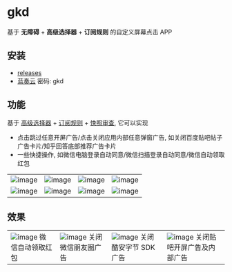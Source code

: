 # gkd

基于 **无障碍** + **高级选择器** + **订阅规则** 的自定义屏幕点击 APP

## 安装

- [releases](https://github.com/gkd-kit/gkd/releases)
- [蓝奏云](https://lisonge.lanzouy.com/b06e1zoef) 密码: gkd

## 功能

基于 [高级选择器](https://github.com/gkd-kit/selector) + [订阅规则](https://github.com/gkd-kit/subscription) + [快照审查](https://github.com/gkd-kit/inspect),
它可以实现

- 点击跳过任意开屏广告/点击关闭应用内部任意弹窗广告, 如关闭百度贴吧帖子广告卡片/知乎回答底部推荐广告卡片
- 一些快捷操作, 如微信电脑登录自动同意/微信扫描登录自动同意/微信自动领取红包

|                                                                                               |                                                                                               |                                                                                               |                                                                                               |
| --------------------------------------------------------------------------------------------- | --------------------------------------------------------------------------------------------- | --------------------------------------------------------------------------------------------- | --------------------------------------------------------------------------------------------- |
| ![image](https://github.com/gkd-kit/gkd/assets/38517192/65df91a7-fe9a-4701-914b-2b52723b01c9) | ![image](https://github.com/gkd-kit/gkd/assets/38517192/29b7c72a-b19a-4806-87e2-ece7719688f6) | ![image](https://github.com/gkd-kit/gkd/assets/38517192/b5764948-8b79-4230-b37b-5427112d48ce) | ![image](https://github.com/gkd-kit/gkd/assets/38517192/ebded716-ce90-47eb-bae1-7720697a2a14) |
| ![image](https://github.com/gkd-kit/gkd/assets/38517192/2cc4f2e9-9241-4f49-aec6-9f7b43ea61c0) | ![image](https://github.com/gkd-kit/gkd/assets/38517192/ba30ef9a-83ae-4be2-8802-e150aacaf140) | ![image](https://github.com/gkd-kit/gkd/assets/38517192/ac41a57e-a498-46d1-a2cc-369103f8896a) | ![image](https://github.com/gkd-kit/gkd/assets/38517192/ca3323c2-436d-4571-bc5d-e72e5b7fcf6f) |

## 效果

|                                                                                                                         |                                                                                                                  |                                                                                                                     |                                                                                                                          |
| ----------------------------------------------------------------------------------------------------------------------- | ---------------------------------------------------------------------------------------------------------------- | ------------------------------------------------------------------------------------------------------------------- | ------------------------------------------------------------------------------------------------------------------------ |
| ![image](https://github.com/gkd-kit/subscription/assets/38517192/32cfda78-b2e1-456c-8d85-bfb2bc4683aa) 微信自动领取红包 | ![image](https://github.com/gkd-kit/gkd/assets/38517192/ec0e9465-13d2-422b-97e2-644357ea564b) 关闭微信朋友圈广告 | ![image](https://github.com/gkd-kit/gkd/assets/38517192/cd4554f3-dd9f-431b-8e6d-6cfe7ac430ec) 关闭酷安字节 SDK 广告 | ![image](https://github.com/gkd-kit/gkd/assets/38517192/576a7a6d-5196-4184-8b24-980434dfb15a) 关闭贴吧开屏广告及内部广告 |
